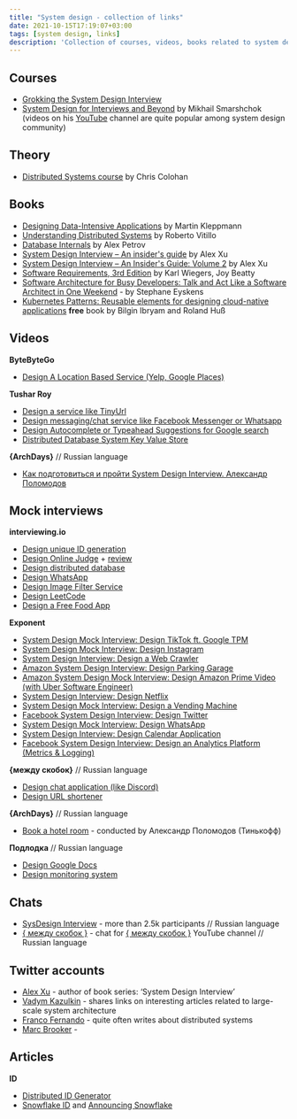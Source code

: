 ```yaml
---
title: "System design - collection of links"
date: 2021-10-15T17:19:07+03:00
tags: [system design, links]
description: 'Collection of courses, videos, books related to system design interview preparation. Constantly updated.'
---
```


## Courses

* [Grokking the System Design Interview](https://www.educative.io/courses/grokking-the-system-design-interview)
* [System Design for Interviews and Beyond](https://systemdesignthinking.thinkific.com/courses/system-design-for-interviews-and-beyond) by Mikhail Smarshchok (videos on his [YouTube](https://www.youtube.com/c/SystemDesignInterview) channel are quite popular among system design community)

## Theory

* [Distributed Systems course](https://www.youtube.com/playlist?list=PLOE1GTZ5ouRPbpTnrZ3Wqjamfwn_Q5Y9A) by Chris Colohan

## Books

* [Designing Data-Intensive Applications](https://www.amazon.com/Designing-Data-Intensive-Applications-Reliable-Maintainable/dp/1449373321) by Martin Kleppmann
* [Understanding Distributed Systems](https://www.amazon.com/Understanding-Distributed-Systems-Second-applications/dp/1838430210) by Roberto Vitillo
* [Database Internals](https://www.amazon.com/Database-Internals-Deep-Distributed-Systems/dp/1492040347) by Alex Petrov
* [System Design Interview – An insider's guide](https://www.amazon.com/System-Design-Interview-insiders-Second/dp/B08CMF2CQF) by Alex Xu
* [System Design Interview – An Insider's Guide: Volume 2](https://www.amazon.com/System-Design-Interview-Insiders-Guide/dp/1736049119) by Alex Xu
* [Software Requirements, 3rd Edition](https://www.microsoftpressstore.com/store/software-requirements-9780735679665)
  by Karl Wiegers, Joy Beatty
* [Software Architecture for Busy Developers: Talk and Act Like a Software Architect in One Weekend](https://www.amazon.com/Software-Architecture-Busy-Developers-architect/dp/1801071594) - by Stephane Eyskens
* [Kubernetes Patterns: Reusable elements for designing cloud-native applications](https://www.redhat.com/en/engage/kubernetes-containers-architecture-s-201910240918) **free** book by Bilgin Ibryam and Roland Huß

## Videos

**ByteByteGo**
* [Design A Location Based Service (Yelp, Google Places)](https://www.youtube.com/watch?v=M4lR_Va97cQ)

**Tushar Roy**
* [Design a service like TinyUrl](https://www.youtube.com/watch?v=fMZMm_0ZhK4)
* [Design messaging/chat service like Facebook Messenger or Whatsapp](https://www.youtube.com/watch?v=zKPNUMkwOJE)
* [Design Autocomplete or Typeahead Suggestions for Google search](https://www.youtube.com/watch?v=us0qySiUsGU)
* [Distributed Database System Key Value Store](https://www.youtube.com/watch?v=rnZmdmlR-2M)

**{ArchDays}** // Russian language
* [Как подготовиться и пройти System Design Interview. Александр Поломодов](https://www.youtube.com/watch?v=jUbOm0B-eKQ)

## Mock interviews

**interviewing.io**
* [Design unique ID generation](https://www.youtube.com/watch?v=N0mqqI87_g4)
* [Design Online Judge](https://www.youtube.com/watch?v=azFj_qeIiKo) + [review](https://www.youtube.com/watch?v=IJSVmyhq2i0)
* [Design distributed database](https://www.youtube.com/watch?v=Lr0isffvjUc)
* [Design WhatsApp](https://www.youtube.com/watch?v=1zFA83cSt4c)
* [Design Image Filter Service](https://www.youtube.com/watch?v=-1CCLM6mDDk)
* [Design LeetCode](https://www.youtube.com/watch?v=hmoqH48JV00)
* [Design a Free Food App](https://www.youtube.com/watch?v=EOe8IkoNKGw)

**Exponent**
* [System Design Mock Interview: Design TikTok ft. Google TPM](https://www.youtube.com/watch?v=Z-0g_aJL5Fw)
* [System Design Mock Interview: Design Instagram](https://www.youtube.com/watch?v=VJpfO6KdyWE)
* [System Design Interview: Design a Web Crawler](https://www.youtube.com/watch?v=TuWkpeZiAKc)
* [Amazon System Design Interview: Design Parking Garage](https://www.youtube.com/watch?v=NtMvNh0WFVM)
* [Amazon System Design Mock Interview: Design Amazon Prime Video (with Uber Software Engineer)](https://www.youtube.com/watch?v=jMRo9QQKja8)
* [System Design Interview: Design Netflix](https://www.youtube.com/watch?v=VvZf7lISfgs)
* [System Design Mock Interview: Design a Vending Machine](https://www.youtube.com/watch?v=D0kDMUgo27c)
* [Facebook System Design Interview: Design Twitter](https://www.youtube.com/watch?v=QF8JNSoJD8E)
* [System Design Mock Interview: Design WhatsApp](https://www.youtube.com/watch?v=0iyLURrWIgQ)
* [System Design Interview: Design Calendar Application](https://www.youtube.com/watch?v=39eAITqeu7g)
* [Facebook System Design Interview: Design an Analytics Platform (Metrics & Logging)](https://www.youtube.com/watch?v=kIcq1_pBQSY)

**{между скобок}** // Russian language
* [Design chat application (like Discord)](https://www.youtube.com/watch?v=f_CtX-KBPOU)
* [Design URL shortener](https://www.youtube.com/watch?v=78i0nPnV-cs)

**{ArchDays}** // Russian language
* [Book a hotel room](https://www.youtube.com/watch?v=Wh5Ya6UFG1k) - conducted by Александр Поломодов (Тинькофф)

**Подлодка** // Russian language
* [Design Google Docs](https://www.youtube.com/watch?v=CPa8T78uT_A)
* [Design monitoring system](https://www.youtube.com/watch?v=yUf0jsZuy5k)

## Chats
* [SysDesign Interview](https://t.me/sysdesign_interview) - more than 2.5k participants // Russian language
* [{ между скобок }](https://t.me/backend_megdu_skobkah) - chat for [{ между скобок }](https://www.youtube.com/channel/UCFPfUAT-o8BZ5vsqAcy7gcw) YouTube channel  // Russian language

## Twitter accounts
* [Alex Xu](https://twitter.com/alexxubyte) - author of book series: ‘System Design Interview’
* [Vadym Kazulkin](https://twitter.com/VKazulkin) - shares links on interesting articles related to large-scale system architecture
* [Franco Fernando](https://twitter.com/Franc0Fernand0) - quite often writes about distributed systems
* [Marc Brooker](https://twitter.com/MarcJBrooker) - 

## Articles
**ID**
* [Distributed ID Generator](https://towardsdatascience.com/ace-the-system-design-interview-distributed-id-generator-c65c6b568027)
* [Snowflake ID](https://www.wikiwand.com/en/Snowflake_ID) and [Announcing Snowflake](https://blog.twitter.com/engineering/en_us/a/2010/announcing-snowflake)
